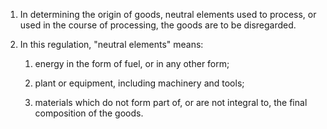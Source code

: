 1. In determining the origin of goods, neutral elements used to process, or used in the course of processing, the goods are to be disregarded.

2. In this regulation, "neutral elements" means:

   1. energy in the form of fuel, or in any other form;

   2. plant or equipment, including machinery and tools;

   3. materials which do not form part of, or are not integral to, the final composition of the goods.
